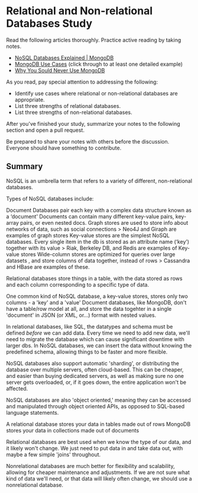 # Relational and Non-relational Databases Study

Read the following articles thoroughly. Practice active reading by taking notes.

-   [NoSQL Databases Explained | MongoDB](https://www.mongodb.com/nosql-explained)
-   [MongoDB Use Cases](http://docs.mongodb.org/ecosystem/use-cases/) (click
    through to at least one detailed example)
-   [Why You Sould Never Use MongoDB](http://www.sarahmei.com/blog/2013/11/11/why-you-should-never-use-mongodb/)

As you read, pay special attention to addressing the following:

-   Identify use cases where relational or non-relational databases are
    appropriate.
-   List three strengths of relational databases.
-   List three strengths of non-relational databases.

After you've finished your study, summarize your notes to the following section
and open a pull request.

Be prepared to share your notes with others before the discussion. Everyone
should have something to contribute.

## Summary

<!-- your notes here -->

NoSQL is an umbrella term that refers to a variety of different, non-relational
databases.

Types of NoSQL databases include:

Document Databases pair each key with a complex data structure known as a ‘document'
       Documents can contain many different key-value pairs, key-array pairs, or even nested docs.
  Graph stores are used to store info about networks of data, such as social connections
       > Neo4J and Giraph are examples of graph stores
  Key-value stores are the simplest NoSQL databases. Every single item in the db is stored as an attribute name (‘key’) together with its value
       > Riak, Berkeley DB, and Redis are examples of Key-value stores
  Wide-column stores are optimized for queries over large datasets , and store columns of data together, instead of rows
       > Cassandra and HBase are examples of these.

Relational databases store things in a table, with the data stored as rows and each column
corresponding to a specific type of data.

One common kind of NoSQL database, a key-value stores, stores only two columns - a 'key' and a 'value'
Document databases, like MongoDB, don't have a table/row model at all, and store the data togehter in a single 'document' in JSON (or XML, or...) format with nested values.

In relational databases, like SQL, the datatypes and schema must be defined _before_ we can add data.
  Every time we need to add new data, we'll need to migrate the database which can cause significant downtime with larger dbs.
In NoSQL databases, we can insert the data without knowing the predefined schema, allowing things to be faster and more flexible.

NoSQL databases also support automatic 'sharding', or distributing the database over multiple servers, often cloud-based. This can be cheaper, and easier than buying dedicated servers, as well as making sure no one server gets overloaded, or, if it goes down, the entire application won't be affected.

NoSQL databases are also 'object oriented,' meaning they can be accessed and manipulated through object oriented APIs, as opposed to SQL-based language statements.


A relational database stores your data in tables made out of rows
MongoDB stores your data in collections made out of documents

Relational databases are best used when we know the type of our data, and it likely won't change. We just need to put data in and take data out, with maybe a few simple 'joins' throughout.

Nonrelational databases are much better for flexibility and scalability, allowing for cheaper maintenance and adjustments. If we are not sure what kind of data we'll need, or that data will likely often change, we should use a nonrelational database.
